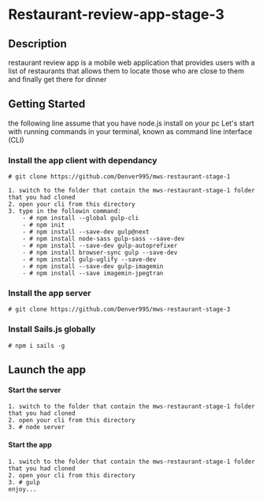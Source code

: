 # Restaurant-review-app-stage-3

## Description

restaurant review app is a mobile web application that provides users with a list of restaurants that allows them to locate those who are close to them and finally get there for dinner

## Getting Started
the following line assume that you have node.js install on your pc
Let's start with running commands in your terminal, known as command line interface (CLI)
### Install the app client with dependancy
```Clone the repository
# git clone https://github.com/Denver995/mws-restaurant-stage-1
```
```Install gulp and its dependencies
1. switch to the folder that contain the mws-restaurant-stage-1 folder that you had cloned
2. open your cli from this directory
3. type in the followin command:
	- # npm install --global gulp-cli
	- # npm init
	- # npm install --save-dev gulp@next
	- # npm install node-sass gulp-sass --save-dev
	- # npm install --save-dev gulp-autoprefixer
	- # npm install browser-sync gulp --save-dev
	- # npm install gulp-uglify --save-dev
	- # npm install --save-dev gulp-imagemin
	- # npm install --save imagemin-jpegtran
```
### Install the app server
```Clone the repository
# git clone https://github.com/Denver995/mws-restaurant-stage-3
```

### Install Sails.js globally
```Install sails global
# npm i sails -g
```
## Launch the app

#### Start the server 
```Start server
1. switch to the folder that contain the mws-restaurant-stage-1 folder that you had cloned
2. open your cli from this directory
3. # node server
```
#### Start the app
```Start restaurant review app
1. switch to the folder that contain the mws-restaurant-stage-1 folder that you had cloned
2. open your cli from this directory
3. # gulp
enjoy...
```